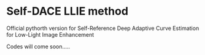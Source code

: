 # Self-DACE LLIE method
Official pythorth version for Self-Reference Deep Adaptive Curve Estimation for Low-Light Image Enhancement

Codes will come soon.....
